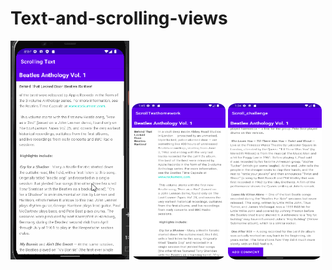 # Text-and-scrolling-views
<img src="/Screenshots/scrolling text.gif" width="190" height="350"/>

<img src="/Screenshots/scrol homework.png" width="150" height="250"/>

<img src="/Screenshots/scroll challenge.png" width="150" height="250"/>
